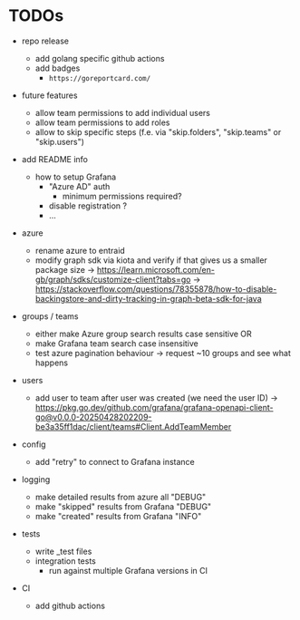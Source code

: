 # TODOs

- repo release
    - add golang specific github actions
    - add badges
        - `https://goreportcard.com/`

- future features
    - allow team permissions to add individual users
    - allow team permissions to add roles
    - allow to skip specific steps (f.e. via "skip.folders", "skip.teams" or "skip.users")

- add README info
    - how to setup Grafana
        - "Azure AD" auth
            - minimum permissions required?
        - disable registration ?
        - ...

- azure
    - rename azure to entraid
    - modify graph sdk via kiota and verify if that gives us a smaller package size
        -> https://learn.microsoft.com/en-gb/graph/sdks/customize-client?tabs=go
        -> https://stackoverflow.com/questions/78355878/how-to-disable-backingstore-and-dirty-tracking-in-graph-beta-sdk-for-java

- groups / teams
    - either make Azure group search results case sensitive OR
    - make Grafana team search case insensitive
    - test azure pagination behaviour -> request ~10 groups and see what happens

- users
    - add user to team after user was created (we need the user ID)
        -> https://pkg.go.dev/github.com/grafana/grafana-openapi-client-go@v0.0.0-20250428202209-be3a35ff1dac/client/teams#Client.AddTeamMember

- config
    - add "retry" to connect to Grafana instance

- logging
    - make detailed results from azure all "DEBUG"
    - make "skipped" results from Grafana "DEBUG"
    - make "created" results from Grafana "INFO"

- tests
    - write _test files
    - integration tests
        - run against multiple Grafana versions in CI

- CI
    - add github actions
